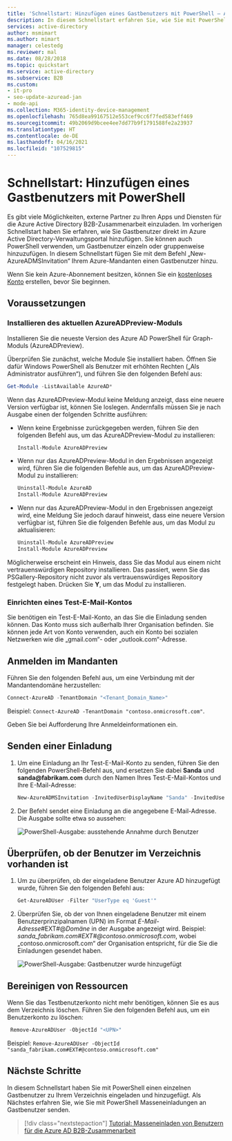 ```yaml
---
title: 'Schnellstart: Hinzufügen eines Gastbenutzers mit PowerShell – Azure AD'
description: In diesem Schnellstart erfahren Sie, wie Sie mit PowerShell eine Einladung an einen externen Benutzer für die Azure AD B2B-Zusammenarbeit senden.
services: active-directory
author: msmimart
ms.author: mimart
manager: celestedg
ms.reviewer: mal
ms.date: 08/28/2018
ms.topic: quickstart
ms.service: active-directory
ms.subservice: B2B
ms.custom:
- it-pro
- seo-update-azuread-jan
- mode-api
ms.collection: M365-identity-device-management
ms.openlocfilehash: 765d8ea99167512e553cef9cc6f7fed583eff469
ms.sourcegitcommit: 49b2069d9bcee4ee7dd77b9f1791588fe2a23937
ms.translationtype: HT
ms.contentlocale: de-DE
ms.lasthandoff: 04/16/2021
ms.locfileid: "107529815"
---
```

# <a name="quickstart-add-a-guest-user-with-powershell"></a>Schnellstart: Hinzufügen eines Gastbenutzers mit PowerShell

Es gibt viele Möglichkeiten, externe Partner zu Ihren Apps und Diensten für die Azure Active Directory B2B-Zusammenarbeit einzuladen. Im vorherigen Schnellstart haben Sie erfahren, wie Sie Gastbenutzer direkt im Azure Active Directory-Verwaltungsportal hinzufügen. Sie können auch PowerShell verwenden, um Gastbenutzer einzeln oder gruppenweise hinzuzufügen. In diesem Schnellstart fügen Sie mit dem Befehl „New-AzureADMSInvitation“ Ihrem Azure-Mandanten einen Gastbenutzer hinzu.

Wenn Sie kein Azure-Abonnement besitzen, können Sie ein [kostenloses Konto](https://azure.microsoft.com/free/?WT.mc_id=A261C142F) erstellen, bevor Sie beginnen. 

## <a name="prerequisites"></a>Voraussetzungen

### <a name="install-the-latest-azureadpreview-module"></a>Installieren des aktuellen AzureADPreview-Moduls
Installieren Sie die neueste Version des Azure AD PowerShell für Graph-Moduls (AzureADPreview). 

Überprüfen Sie zunächst, welche Module Sie installiert haben. Öffnen Sie dafür Windows PowerShell als Benutzer mit erhöhten Rechten („Als Administrator ausführen“), und führen Sie den folgenden Befehl aus:
 
```powershell  
Get-Module -ListAvailable AzureAD*
```

Wenn das AzureADPreview-Modul keine Meldung anzeigt, dass eine neuere Version verfügbar ist, können Sie loslegen. Andernfalls müssen Sie je nach Ausgabe einen der folgenden Schritte ausführen:

- Wenn keine Ergebnisse zurückgegeben werden, führen Sie den folgenden Befehl aus, um das AzureADPreview-Modul zu installieren:
  
   ```powershell  
   Install-Module AzureADPreview
   ```
- Wenn nur das AzureADPreview-Modul in den Ergebnissen angezeigt wird, führen Sie die folgenden Befehle aus, um das AzureADPreview-Modul zu installieren: 

   ```powershell 
   Uninstall-Module AzureAD 
   Install-Module AzureADPreview 
   ```
- Wenn nur das AzureADPreview-Modul in den Ergebnissen angezeigt wird, eine Meldung Sie jedoch darauf hinweist, dass eine neuere Version verfügbar ist, führen Sie die folgenden Befehle aus, um das Modul zu aktualisieren: 

   ```powershell 
   Uninstall-Module AzureADPreview 
   Install-Module AzureADPreview 
  ```

Möglicherweise erscheint ein Hinweis, dass Sie das Modul aus einem nicht vertrauenswürdigen Repository installieren. Das passiert, wenn Sie das PSGallery-Repository nicht zuvor als vertrauenswürdiges Repository festgelegt haben. Drücken Sie **Y**, um das Modul zu installieren.

### <a name="get-a-test-email-account"></a>Einrichten eines Test-E-Mail-Kontos

Sie benötigen ein Test-E-Mail-Konto, an das Sie die Einladung senden können. Das Konto muss sich außerhalb Ihrer Organisation befinden. Sie können jede Art von Konto verwenden, auch ein Konto bei sozialen Netzwerken wie die „gmail.com“- oder „outlook.com“-Adresse.

## <a name="sign-in-to-your-tenant"></a>Anmelden im Mandanten

Führen Sie den folgenden Befehl aus, um eine Verbindung mit der Mandantendomäne herzustellen:

```powershell
Connect-AzureAD -TenantDomain "<Tenant_Domain_Name>"
```
Beispiel: `Connect-AzureAD -TenantDomain "contoso.onmicrosoft.com"`.

Geben Sie bei Aufforderung Ihre Anmeldeinformationen ein.

## <a name="send-an-invitation"></a>Senden einer Einladung

1. Um eine Einladung an Ihr Test-E-Mail-Konto zu senden, führen Sie den folgenden PowerShell-Befehl aus, und ersetzen Sie dabei **Sanda** und **sanda\@fabrikam.com** durch den Namen Ihres Test-E-Mail-Kontos und Ihre E-Mail-Adresse: 

   ```powershell
   New-AzureADMSInvitation -InvitedUserDisplayName "Sanda" -InvitedUserEmailAddress sanda@fabrikam.com -InviteRedirectURL https://myapps.microsoft.com -SendInvitationMessage $true
   ```
2. Der Befehl sendet eine Einladung an die angegebene E-Mail-Adresse. Die Ausgabe sollte etwa so aussehen:

   ![PowerShell-Ausgabe: ausstehende Annahme durch Benutzer](media/quickstart-invite-powershell/powershell-azureadmsinvitation-result.png)

## <a name="verify-the-user-exists-in-the-directory"></a>Überprüfen, ob der Benutzer im Verzeichnis vorhanden ist

1. Um zu überprüfen, ob der eingeladene Benutzer Azure AD hinzugefügt wurde, führen Sie den folgenden Befehl aus:
 
   ```powershell
   Get-AzureADUser -Filter "UserType eq 'Guest'"
   ```
3. Überprüfen Sie, ob der von Ihnen eingeladene Benutzer mit einem Benutzerprinzipalnamen (UPN) im Format *E-Mail-Adresse*#EXT#\@*Domäne* in der Ausgabe angezeigt wird. Beispiel: *sanda_fabrikam.com#EXT#\@contoso.onmicrosoft.com*, wobei „contoso.onmicrosoft.com“ der Organisation entspricht, für die Sie die Einladungen gesendet haben.

   ![PowerShell-Ausgabe: Gastbenutzer wurde hinzugefügt](media/quickstart-invite-powershell/powershell-guest-user-added.png)

## <a name="clean-up-resources"></a>Bereinigen von Ressourcen

Wenn Sie das Testbenutzerkonto nicht mehr benötigen, können Sie es aus dem Verzeichnis löschen. Führen Sie den folgenden Befehl aus, um ein Benutzerkonto zu löschen:

```powershell
 Remove-AzureADUser -ObjectId "<UPN>"
```
Beispiel: `Remove-AzureADUser -ObjectId "sanda_fabrikam.com#EXT#@contoso.onmicrosoft.com"`


## <a name="next-steps"></a>Nächste Schritte
In diesem Schnellstart haben Sie mit PowerShell einen einzelnen Gastbenutzer zu Ihrem Verzeichnis eingeladen und hinzugefügt. Als Nächstes erfahren Sie, wie Sie mit PowerShell Masseneinladungen an Gastbenutzer senden.

> [!div class="nextstepaction"]
> [Tutorial: Masseneinladen von Benutzern für die Azure AD B2B-Zusammenarbeit](tutorial-bulk-invite.md)

